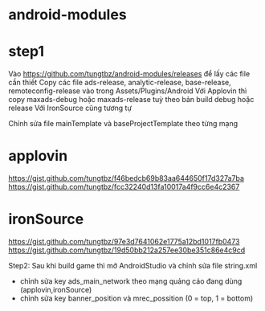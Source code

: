 # android-modules

# step1
Vào https://github.com/tungtbz/android-modules/releases để lấy các file cần thiết
Copy các file ads-release, analytic-release, base-release, remoteconfig-release vào trong Assets/Plugins/Android
Với Applovin thì copy maxads-debug hoặc maxads-release tuỳ theo bản build debug hoặc release
Với IronSource cũng tương tự

Chỉnh sửa file mainTemplate và baseProjectTemplate theo từng mạng
# applovin
https://gist.github.com/tungtbz/f46bedcb69b83aa644650f17d327a7ba
https://gist.github.com/tungtbz/fcc32240d13fa10017a4f9cc6e4c2367

# ironSource
https://gist.github.com/tungtbz/97e3d7641062e1775a12bd1017fb0473
https://gist.github.com/tungtbz/19d50bb212a257ee30be351c86e4c9cd

Step2:
Sau khi build game thì mở AndroidStudio và chỉnh sửa file string.xml
- chỉnh sửa key ads_main_network theo mạng quảng cáo đang dùng (applovin,ironSource)
- chỉnh sửa key banner_position và mrec_possition (0 = top, 1 = bottom)

